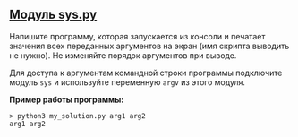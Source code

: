 ## [Модуль sys.py](https://github.com/vasoltu/-Stepik/blob/main/Программирование%20на%20Python/Модули/Модуль%20sys.py)
Напишите программу, которая запускается из консоли и печатает значения всех переданных аргументов на экран (имя скрипта выводить не нужно). 
Не изменяйте порядок аргументов при выводе.

Для доступа к аргументам командной строки программы подключите модуль `sys` и используйте переменную `argv` из этого модуля.

**Пример работы программы:**
```
> python3 my_solution.py arg1 arg2
arg1 arg2
```
